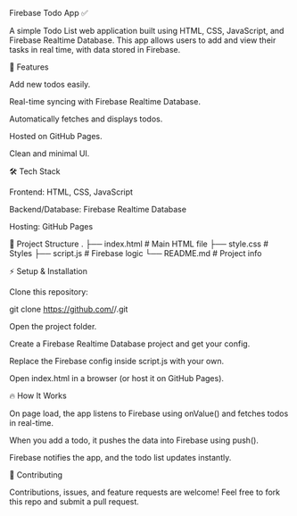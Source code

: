 Firebase Todo App ✅

A simple Todo List web application built using HTML, CSS, JavaScript, and Firebase Realtime Database.
This app allows users to add and view their tasks in real time, with data stored in Firebase.

🚀 Features

Add new todos easily.

Real-time syncing with Firebase Realtime Database.

Automatically fetches and displays todos.

Hosted on GitHub Pages.

Clean and minimal UI.

🛠️ Tech Stack

Frontend: HTML, CSS, JavaScript

Backend/Database: Firebase Realtime Database

Hosting: GitHub Pages

📂 Project Structure
.
├── index.html      # Main HTML file
├── style.css       # Styles
├── script.js       # Firebase logic
└── README.md       # Project info


⚡ Setup & Installation

Clone this repository:

git clone https://github.com/<your-username>/<repo-name>.git


Open the project folder.

Create a Firebase Realtime Database project and get your config.

Replace the Firebase config inside script.js with your own.

Open index.html in a browser (or host it on GitHub Pages).

🔥 How It Works

On page load, the app listens to Firebase using onValue() and fetches todos in real-time.

When you add a todo, it pushes the data into Firebase using push().

Firebase notifies the app, and the todo list updates instantly.

🤝 Contributing

Contributions, issues, and feature requests are welcome!
Feel free to fork this repo and submit a pull request.
